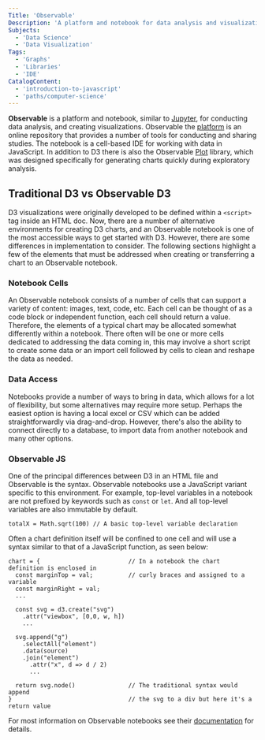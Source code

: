 ```yaml
---
Title: 'Observable'
Description: 'A platform and notebook for data analysis and visualization.'
Subjects:
  - 'Data Science'
  - 'Data Visualization'
Tags:
  - 'Graphs'
  - 'Libraries'
  - 'IDE'
CatalogContent:
  - 'introduction-to-javascript'
  - 'paths/computer-science'
---
```


**Observable** is a platform and notebook, similar to [Jupyter](https://www.codecademy.com/resources/docs/general/data-science/jupyter-notebook), for conducting data analysis, and creating visualizations. Observable the [platform](https://observablehq.com) is an online repository that provides a number of tools for conducting and sharing studies. The notebook is a cell-based IDE for working with data in JavaScript. In addition to D3 there is also the Observable [Plot](https://observablehq.com/plot/?utm_source=d3js-org&utm_medium=nav&utm_campaign=try-observable) library, which was designed specifically for generating charts quickly during exploratory analysis.

## Traditional D3 vs Observable D3

D3 visualizations were originally developed to be defined within a `<script>` tag inside an HTML doc. Now, there are a number of alternative environments for creating D3 charts, and an Observable notebook is one of the most accessible ways to get started with D3. However, there are some differences in implementation to consider. The following sections highlight a few of the elements that must be addressed when creating or transferring a chart to an Observable notebook.

### Notebook Cells

An Observable notebook consists of a number of cells that can support a variety of content: images, text, code, etc. Each cell can be thought of as a code block or independent function, each cell should return a value. Therefore, the elements of a typical chart may be allocated somewhat differently within a notebook. There often will be one or more cells dedicated to addressing the data coming in, this may involve a short script to create some data or an import cell followed by cells to clean and reshape the data as needed.

### Data Access

Notebooks provide a number of ways to bring in data, which allows for a lot of flexibility, but some alternatives may require more setup. Perhaps the easiest option is having a local excel or CSV which can be added straightforwardly via drag-and-drop. However, there's also the ability to connect directly to a database, to import data from another notebook and many other options.

### Observable JS

One of the principal differences between D3 in an HTML file and Observable is the syntax. Observable notebooks use a JavaScript variant specific to this environment. For example, top-level variables in a notebook are not prefixed by keywords such as `const` or `let`. And all top-level variables are also immutable by default.

```psuedo
totalX = Math.sqrt(100) // A basic top-level variable declaration
```

Often a chart definition itself will be confined to one cell and will use a syntax similar to that of a JavaScript function, as seen below:

```pseudo
chart = {                         // In a notebook the chart definition is enclosed in
  const marginTop = val;          // curly braces and assigned to a variable
  const marginRight = val;
  ...

  const svg = d3.create("svg")
    .attr("viewbox", [0,0, w, h])
    ...

  svg.append("g")
    .selectAll("element")
    .data(source)
    .join("element")
      .attr("x", d => d / 2)
      ...

  return svg.node()               // The traditional syntax would append
}                                 // the svg to a div but here it's a return value
```

For most information on Observable notebooks see their [documentation](https://observablehq.com/collection/@observablehq/intro-to-observable) for details.
